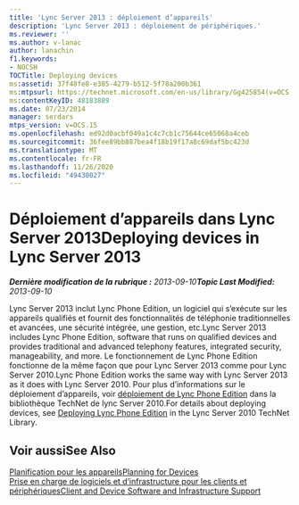 ```yaml
---
title: 'Lync Server 2013 : déploiement d’appareils'
description: 'Lync Server 2013 : déploiement de périphériques.'
ms.reviewer: ''
ms.author: v-lanac
author: lanachin
f1.keywords:
- NOCSH
TOCTitle: Deploying devices
ms:assetid: 37f48fe8-e385-4279-b512-5f78a200b361
ms:mtpsurl: https://technet.microsoft.com/en-us/library/Gg425854(v=OCS.15)
ms:contentKeyID: 48183889
ms.date: 07/23/2014
manager: serdars
mtps_version: v=OCS.15
ms.openlocfilehash: ed92d0acbf049a1c4c7cb1c75644ce65068a4ceb
ms.sourcegitcommit: 36fee89bb887bea4f18b19f17a8c69daf5bc423d
ms.translationtype: MT
ms.contentlocale: fr-FR
ms.lasthandoff: 11/26/2020
ms.locfileid: "49430027"
---
```

# <a name="deploying-devices-in-lync-server-2013"></a><span data-ttu-id="54f91-103">Déploiement d’appareils dans Lync Server 2013</span><span class="sxs-lookup"><span data-stu-id="54f91-103">Deploying devices in Lync Server 2013</span></span>

<div data-xmlns="http://www.w3.org/1999/xhtml">

<div class="topic" data-xmlns="http://www.w3.org/1999/xhtml" data-msxsl="urn:schemas-microsoft-com:xslt" data-cs="https://msdn.microsoft.com/">

<div data-asp="https://msdn2.microsoft.com/asp">



</div>

<div id="mainSection">

<div id="mainBody"><span data-ttu-id="54f91-104">

<span> </span></span><span class="sxs-lookup"><span data-stu-id="54f91-104">

<span> </span></span></span>

<span data-ttu-id="54f91-105">_**Dernière modification de la rubrique :** 2013-09-10_</span><span class="sxs-lookup"><span data-stu-id="54f91-105">_**Topic Last Modified:** 2013-09-10_</span></span>

<span data-ttu-id="54f91-106">Lync Server 2013 inclut Lync Phone Edition, un logiciel qui s’exécute sur les appareils qualifiés et fournit des fonctionnalités de téléphonie traditionnelles et avancées, une sécurité intégrée, une gestion, etc.</span><span class="sxs-lookup"><span data-stu-id="54f91-106">Lync Server 2013 includes Lync Phone Edition, software that runs on qualified devices and provides traditional and advanced telephony features, integrated security, manageability, and more.</span></span> <span data-ttu-id="54f91-107">Le fonctionnement de Lync Phone Edition fonctionne de la même façon que pour Lync Server 2013 comme pour Lync Server 2010.</span><span class="sxs-lookup"><span data-stu-id="54f91-107">Lync Phone Edition works the same way with Lync Server 2013 as it does with Lync Server 2010.</span></span> <span data-ttu-id="54f91-108">Pour plus d’informations sur le déploiement d’appareils, voir [déploiement de Lync Phone Edition](https://go.microsoft.com/fwlink/p/?linkid=285880) dans la bibliothèque TechNet de lync Server 2010.</span><span class="sxs-lookup"><span data-stu-id="54f91-108">For details about deploying devices, see [Deploying Lync Phone Edition](https://go.microsoft.com/fwlink/p/?linkid=285880) in the Lync Server 2010 TechNet Library.</span></span>

<div>

## <a name="see-also"></a><span data-ttu-id="54f91-109">Voir aussi</span><span class="sxs-lookup"><span data-stu-id="54f91-109">See Also</span></span>


[<span data-ttu-id="54f91-110">Planification pour les appareils</span><span class="sxs-lookup"><span data-stu-id="54f91-110">Planning for Devices</span></span>](https://go.microsoft.com/fwlink/p/?linkid=285881)  
[<span data-ttu-id="54f91-111">Prise en charge de logiciels et d’infrastructure pour les clients et périphériques</span><span class="sxs-lookup"><span data-stu-id="54f91-111">Client and Device Software and Infrastructure Support</span></span>](https://go.microsoft.com/fwlink/p/?linkid=285882)  
  

<span data-ttu-id="54f91-112"></div>

</div>

<span> </span>

</div>

</div>

</span><span class="sxs-lookup"><span data-stu-id="54f91-112"></div>

</div>

<span> </span>

</div>

</div>

</span></span></div>

